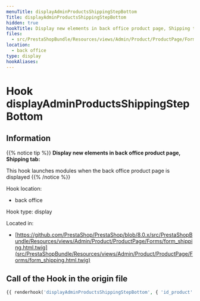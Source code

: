 ```yaml
---
menuTitle: displayAdminProductsShippingStepBottom
Title: displayAdminProductsShippingStepBottom
hidden: true
hookTitle: Display new elements in back office product page, Shipping tab
files:
  - src/PrestaShopBundle/Resources/views/Admin/Product/ProductPage/Forms/form_shipping.html.twig
location:
  - back office
type: display
hookAliases:
---
```


# Hook displayAdminProductsShippingStepBottom

## Information

{{% notice tip %}}
**Display new elements in back office product page, Shipping tab:** 

This hook launches modules when the back office product page is displayed
{{% /notice %}}

Hook location:
  - back office

Hook type: display

Located in: 
  - [https://github.com/PrestaShop/PrestaShop/blob/8.0.x/src/PrestaShopBundle/Resources/views/Admin/Product/ProductPage/Forms/form_shipping.html.twig](src/PrestaShopBundle/Resources/views/Admin/Product/ProductPage/Forms/form_shipping.html.twig)

## Call of the Hook in the origin file

```php
{{ renderhook('displayAdminProductsShippingStepBottom', { 'id_product': id_product }) }}
```